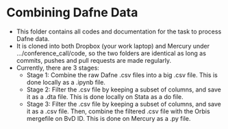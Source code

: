 # Combining Dafne Data

- This folder contains all codes and documentation for the task to process Dafne data. 
- It is cloned into both Dropbox (your work laptop) and Mercury under .../conference_call/code, 
so the two folders are identical as long as commits, pushes and pull requests are made regularly.
- Currently, there are 3 stages:
  - Stage 1: Combine the raw Dafne .csv files into a big .csv file. This is done locally as a .ipynb file.
  - Stage 2: Filter the .csv file by keeping a subset of columns, and save it as a .dta file. This is done locally on Stata as a do file.
  - Stage 3: Filter the .csv file by keeping a subset of columns, and save it as a .csv file. Then, combine the filtered .csv file with the Orbis mergefile on BvD ID. This is done on Mercury as a .py file.
